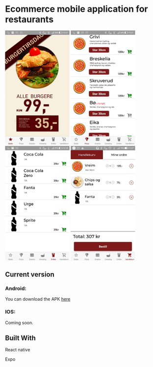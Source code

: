 # Ecommerce mobile application for restaurants
 

<img src="https://raw.githubusercontent.com/sin0a/Takeaway/master/images/frontpage.jpg" alt="Front page" width="210">   <img src="https://raw.githubusercontent.com/sin0a/Takeaway/master/images/pizza.jpg" alt="Front page" width="210">  <img src="https://raw.githubusercontent.com/sin0a/Takeaway/master/images/soda.jpg" alt="Front page" width="210">  <img src="https://raw.githubusercontent.com/sin0a/Takeaway/master/images/cart.jpg" alt="Front page" width="210">

## Current version
### Android:
You can download the APK [here](http://ec2-18-130-12-237.eu-west-2.compute.amazonaws.com/pizzafjoset_alpha.apk)


### IOS:
Coming soon.
## Built With
React native 

Expo



